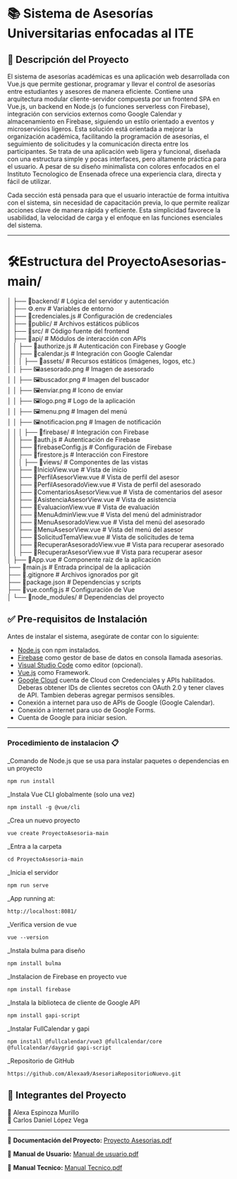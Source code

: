 # 📚 Sistema de Asesorías Universitarias enfocadas al ITE  

## 📝 Descripción del Proyecto  
El sistema de asesorías académicas es una aplicación web desarrollada con Vue.js que permite gestionar, programar y llevar el control de asesorías entre estudiantes y asesores de manera eficiente. Contiene una arquitectura modular cliente-servidor compuesta por un frontend SPA en Vue.js, un backend en Node.js (o funciones serverless con Firebase), integración con servicios externos como Google Calendar y almacenamiento en Firebase, siguiendo un estilo orientado a eventos y microservicios ligeros. Esta solución está orientada a mejorar la organización académica, facilitando la programación de asesorías, el seguimiento de solicitudes y la comunicación directa entre los participantes. Se trata de una aplicación web ligera y funcional, diseñada con una estructura simple y pocas interfaces, pero altamente práctica para el usuario. A pesar de su diseño minimalista con colores enfocados en el Instituto Tecnologico de Ensenada ofrece una experiencia clara, directa y fácil de utilizar.

Cada sección está pensada para que el usuario interactúe de forma intuitiva con el sistema, sin necesidad de capacitación previa, lo que permite realizar acciones clave de manera rápida y eficiente. Esta simplicidad favorece la usabilidad, la velocidad de carga y el enfoque en las funciones esenciales del sistema.

---

# 🛠️Estructura del ProyectoAsesorias-main/<br>
│
├── 📁backend/                 # Lógica del servidor y autenticación  
│   ├── ⚙️.env                 # Variables de entorno  
│   ├── 📄credenciales.js      # Configuración de credenciales  
│
├── 📁public/                # Archivos estáticos públicos  
│
├── 📁src/                     # Código fuente del frontend  
│   ├── 📁api/                 # Módulos de interacción con APIs  
│   │   ├── 📄authorize.js     # Autenticación con Firebase y Google  
│   │   ├── 📄calendar.js      # Integración con Google Calendar  
│   │
│   ├── 📁assets/              # Recursos estáticos (imágenes, logos, etc.)  
│   │   ├── 🖼️asesorado.png    # Imagen de asesorado  
│   │   ├── 🖼️buscador.png     # Imagen del buscador  
│   │   ├── 🖼️enviar.png       # Icono de enviar  
│   │   ├── 🖼️logo.png         # Logo de la aplicación  
│   │   ├── 🖼️menu.png         # Imagen del menú  
│   │   ├── 🖼️notificacion.png # Imagen de notificación  
│   │
│   ├── 📁firebase/            # Integración con Firebase  
│   │   ├── 📄auth.js         # Autenticación de Firebase  
│   │   ├── 📄firebaseConfig.js # Configuración de Firebase  
│   │   ├── 📄firestore.js    # Interacción con Firestore  
│   │
│   ├── 📁views/               # Componentes de las vistas  
│   │   ├── 📄InicioView.vue   # Vista de inicio  
│   │   ├── 📄PerfilAsesorView.vue # Vista de perfil del asesor  
│   │   ├── 📄PerfilAsesoradoView.vue # Vista de perfil del asesorado  
│   │   ├── 📄ComentariosAsesorView.vue # Vista de comentarios del asesor  
│   │   ├── 📄AsistenciaAsesorView.vue # Vista de asistencia  
│   │   ├── 📄EvaluacionView.vue # Vista de evaluación  
│   │   ├── 📄MenuAdminView.vue # Vista del menú del administrador  
│   │   ├── 📄MenuAsesoradoView.vue # Vista del menú del asesorado  
│   │   ├── 📄MenuAsesorView.vue # Vista del menú del asesor  
│   │   ├── 📄SolicitudTemaView.vue # Vista de solicitudes de tema  
│   │   ├── 📄RecuperarAsesoradoView.vue # Vista para recuperar asesorado  
│   │   ├── 📄RecuperarAsesorView.vue # Vista para recuperar asesor  
│
├── 📄App.vue                  # Componente raíz de la aplicación  
├── 📄main.js                  # Entrada principal de la aplicación  
├── 📄.gitignore               # Archivos ignorados por git  
├── 📄package.json             # Dependencias y scripts  
├── 📄vue.config.js            # Configuración de Vue  
│
└── 📁node_modules/            # Dependencias del proyecto  


## ✅ Pre-requisitos de Instalación  

Antes de instalar el sistema, asegúrate de contar con lo siguiente:  

- [Node.js](https://nodejs.org/) con npm instalados.  
- [Firebase](https://console.firebase.google.com/project/asesorias-32539/firestore/databases/-default-/data/~2FAsesorado~2Falumna@ite.edu.mx~2Fobservaciones~2Fomxqh9Lh0PFNiJ0SqqNM) como gestor de base de datos en consola llamada asesorias.
- [Visual Studio Code](https://code.visualstudio.com/) como editor (opcional).
- [Vue.js](https://vuejs.org/guide/quick-start.html) como Framework.
- [Google Cloud](https://console.cloud.google.com/apis/library/browse?inv=1&invt=Abywwg&project=asesorias-459817) cuenta de Cloud con Credenciales y APIs habilitados. Deberas obtener IDs de clientes secretos con OAuth 2.0 y tener claves de API. Tambien deberas agregar permisos sensibles.
- Conexión a internet para uso de APIs de Google (Google Calendar).
- Conexión a internet para uso de Google Forms.
- Cuenta de Google para iniciar sesion.

---

### Procedimiento de instalacion 📋

_Comando de Node.js que se usa para instalar paquetes o dependencias en un proyecto

```
npm run install
```
_Instala Vue CLI globalmente (solo una vez)

```
npm install -g @vue/cli
```
_Crea un nuevo proyecto 

```
vue create ProyectoAsesoria-main
```
_Entra a la carpeta 

```
cd ProyectoAsesoria-main
```
_Inicia el servidor 

```
npm run serve
```
_App running at:

```
http://localhost:8081/
```
_Verifica version de vue

```
vue --version
```
_Instala bulma para diseño

```
npm install bulma
```
_Instalacion de Firebase en proyecto vue

```
npm install firebase

```
_Instala la biblioteca de cliente de Google API

```
npm install gapi-script

```
_Instalar FullCalendar y gapi

```
npm install @fullcalendar/vue3 @fullcalendar/core @fullcalendar/daygrid gapi-script

```
_Repositorio de GitHub

```
https://github.com/Alexaa9/AsesoriaRepositorioNuevo.git

```


## 👥 Integrantes del Proyecto
👤 Alexa Espinoza Murillo <br>
👤 Carlos Daniel López Vega <br>

---

📄 **Documentación del Proyecto:** [Proyecto Asesorias.pdf](https://github.com/user-attachments/files/20560434/Proyecto.Asesorias.pdf)

📄 **Manual de Usuario:** [Manual de usuario.pdf](https://github.com/user-attachments/files/20560437/Manual.de.usuario.pdf)

📄 **Manual Tecnico:** [Manual Tecnico.pdf](https://github.com/user-attachments/files/20560438/Manual.Tecnico.pdf)



